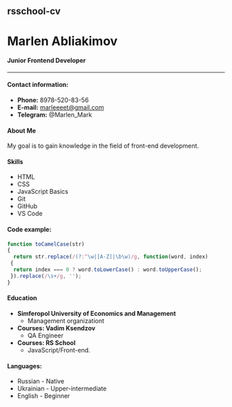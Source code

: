 ## rsschool-cv
 
# Marlen Abliakimov 
#### Junior Frontend Developer 
----
#### Contact information:
+ **Phone:** 8978-520-83-56
+ **E-mail:** marleeeet@gmail.com
+ **Telegram:** @Marlen_Mark
#### About Me
 My goal is to gain knowledge in the field of front-end development.
#### Skills
+ HTML 
+ CSS
+ JavaScript Basics
+ Git
+ GitHub
+ VS Code
#### Code example:
```javascript
function toCamelCase(str)
{
  return str.replace(/(?:^\w|[A-Z]|\b\w)/g, function(word, index)
 {
  return index === 0 ? word.toLowerCase() : word.toUpperCase();
 }).replace(/\s+/g, '');
}
```

#### Education
- **Simferopol University of Economics and Management**
  + Management organizationt
- **Courses: Vadim Ksendzov**
  + QA Engineer
- **Courses: RS School**
  + JavaScript/Front-end. 
#### Languages:

+ Russian - Native
+ Ukrainian - Upper-intermediate
+ English - Beginner
